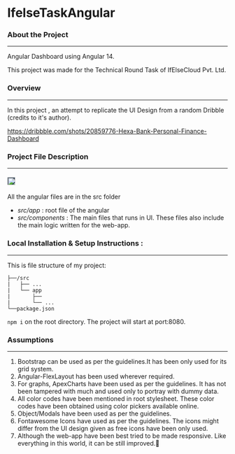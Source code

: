 # IfelseTaskAngular

### About the Project
---
Angular Dashboard using Angular 14. 

This project was made for the Technical Round Task of IfElseCloud Pvt. Ltd. 

### Overview 
---
In this project , an attempt to replicate the UI Design from a random Dribble (credits to it's author). 

https://dribbble.com/shots/20859776-Hexa-Bank-Personal-Finance-Dashboard

### Project File Description 
---

#### <img alt="Angular" style="background-color:#33475b" height="18px" src="https://angular.io/assets/images/logos/angular/logo-nav@2x.png">
All the angular files are in the src folder 
* _src/app_ : root file of the angular
* _src/components_ : The main files that runs in UI. These files also include the main logic written for the web-app.

### Local Installation & Setup Instructions :
----
This is file structure of my project: 
```
├──/src
|   ├── ...
|   └── app
|       ├──
|       └── ...                
└──package.json
```
`npm i` on the root directory. 
The project will start at port:8080.  

### Assumptions 
----
1. Bootstrap can be used as per the guidelines.It has been only used for its grid system.
2. Angular-FlexLayout has been used wherever required.
3. For graphs, ApexCharts have been used as per the guidelines. It has not been tampered with much and used only to portray with dummy data.
4. All color codes have been mentioned in root stylesheet. These color codes have been obtained using color pickers available online. 
5. Object/Modals have been used as per the guidelines.
6. Fontawesome Icons have used as per the guidelines. The icons might differ from the UI design given as free icons have been only used.
7. Although the web-app have been best tried to be made responsive. Like everything in this world, it can be still improved.🙂